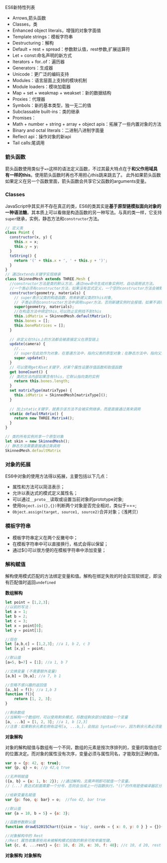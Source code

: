 ES6新特性列表
- Arrows,箭头函数
- Classes，类
- Enhanced object literals，增强的对象字面值
- Template strings：模板字符串
- Destructuring：解构
- Default + rest + spread：参数默认值，rest参数,扩展运算符
- Let + const:命名声明的新方式
- Iterators + for..of：遍历器
- Generators：生成器
- Unicode：更广泛的编码支持
- Modules：语言层面上支持的模块机制
- Module loaders：模块加载器
- Map + set + weakmap + weakset：新的数据结构
- Proxies：代理器
- Symbols：新的基本类型，独一无二的值
- Subclassable built-ins：类的继承
- Promises：
- Math + number + string + array + object apis：拓展了一些内置对象的方法
- Binary and octal literals：二进制八进制字面量
- Reflect api：操作对象的新api
- Tail calls:尾调用


### 箭头函数
箭头函数使用类似于`=>`这样的语法定义函数，不过其最大特点在于**和父作用域具有一样的this**。使用箭头函数时再也不用担心this跳来跳去了。
此外如果箭头函数如果定义在另一个函数里面，箭头函数会共享它父函数的arguments变量。


### Classes
JavaScript中其实并不存在真正的类，ES6的类其实是**基于原型链模拟面向对象的一种语法糖**。其本质上可以看做是构造函数的另一种写法。与真的类一样，它支持`super`继承，实例，静态方法和`constructor`方法。

```js
// 定义类
class Point {
  constructor(x, y) {
    this.x = x;
    this.y = y;
  }
  toString() {
    return '(' + this.x + ', ' + this.y + ')';
  }
}
// 通过extends关键字实现继承
class SkinnedMesh extends THREE.Mesh {
  //constructor方法是类的默认方法，通过new命令生成对象实例时，自动调用该方法。
  //一个类必须有constructor方法，如果没有显式定义，一个空的constructor方法会被默认添加。
  constructor(geometry, materials) {
    // super表示父类的构造函数，用来新建父类的this对象,
    // 子类必须在constructor方法中调用super方法，否则新建实例时会报错。如果不调用super方法，子类就得不到this对象。
    super(geometry, materials);
    //在构造方法中绑定this,可以防止实例找不到this
    this.idMatrix = SkinnedMesh.defaultMatrix();
    this.bones = [];
    this.boneMatrices = [];
  }
  
  // 非定义在this上的方法都会被直接定义在原型链上
  update(camera) {
    //...
    // super在此处作为对象，在普通方法中，指向父类的原型对象；在静态方法中，指向父类。
    super.update();
  }
  // 可以使用get和set关键字，对某个属性设置存值函数和取值函数
  get boneCount() {
  // 类的方法内部如果含有this，它默认指向类的实例
    return this.bones.length;
  }
  set matrixType(matrixType) {
    this.idMatrix = SkinnedMesh[matrixType]();
  }
  
  // 加上static关键字，就表示该方法不会被实例继承，而是直接通过类来调用
  static defaultMatrix() {
    return new THREE.Matrix4();
  }
}

// 类的所有实例共享一个原型对象
let skin = new SkinnedMesh();
// 静态方法需要直接通过类调用
SkinnedMesh.defaultMatrix
```


### 对象的拓展
ES6中对象的使用方法得以拓展，主要包括以下几点：

- 属性和方法可以简洁表示；
- 允许以表达式的模式定义属性名；
- 可以通过`__proto__`读取或设置当前对象的prototype对象;
- 使用`Object.is({},{})`判断两个对象是否完全相对，类似于===;
- `Object.assign(target, source1, source2)`合并对象；（浅拷贝）

### 模板字符串
- 模板字符串定义在两个反撇号中；
- 在模板字符串中可以直接换行，格式会得以保留；
- 通过${}可以很方便的在模板字符串中添加变量；

### 解构赋值
解构使用模式匹配的方法绑定变量和值。解构在绑定失败的时会实现软绑定，即没有匹配值时返回`undefined`

**数组解构**
```js
let point = [1,2,3];
//以前的写法：
let a = 1;
let b = 2;
let c = 3;
let x = point[0];
let y = point[1];

//现在
let [a,b,c] = [1,2,3]; //a 1, b 2, c 3
let [x,y] = point;

//默认值
[a=5, b=7] = [1]; //a 1, b 7

//交换变量 (不需要额外变量)
[a,b] = [b,a]; //a 7, b 1

//忽略不感兴趣的返回值
[a,,b] = f(); //a 1,b 3
function f(){
    return [1, 2, 3];
}

//剩余数组
//当解构一个数组时，可以使用剩余模式，将数组剩余部分赋值给一个变量
[a, ...b] = [1, 2, 3]; //a 1, b [2,3]
//注意：如果剩余元素右侧有逗号[a, ...b,]，会抛出 SyntaxError，因为剩余元素必须是数组的最后一个元素。

```

**对象解构**

对象的解构赋值与数组有一个不同，数组的元素是按次序排列的，变量的取值由它的位置决定。而对象的属性没有次序，变量必须与属性同名，才能取到正确的值。

```js
var o = {p: 42, q: true};
var {p, q} = o; //p 42,q true

//无声明赋值
({a, b} = {a: 1, b: 2}); //通过解构，无需声明即可赋值一个变量。
//（...）表达式前面需要一个分号，否则会当成上一行函数执行。"()"的作用是使编译器区分解构语句中的{}和代码块中的{}，{a,b}是一个块而不是对象字面量，正如var {a, b} = {a: 1, b: 2}。

//给新变量名赋值
var {p: foo, q: bar} = o;  //foo 42, bar true

//默认值
var {a = 10, b = 5} = {a: 3};

//函数参数默认值
function drawES2015Chart({size = 'big', cords = { x: 0, y: 0 } } = {}){}

//对象解构中的 Rest
//Rest 属性收集那些尚未被解构模式拾取的剩余可枚举属性键。
let {c, d, ...rest} = {c: 10, d: 20, e: 30, f: 40}; //c 10, d 20, rest { e: 30, f: 40 }

```


**对象解构**
**对象解构**